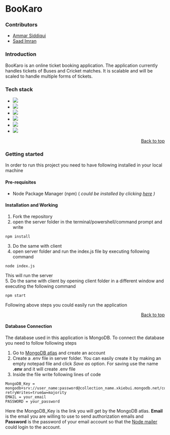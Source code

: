 # BooKaro
<a name = "readme-top"></a>
### Contributors
* <a href = "https://github.com/siddiki002">Ammar Siddiqui</a>
* <a href = "https://github.com/AE186">Saad Imran</a>

### Introduction

BooKaro is an online ticket booking application. The application currently handles tickets of Buses and Cricket matches. It is scalable and will be scaled to handle multiple forms of tickets.

### Tech stack
* <img src = "https://img.shields.io/badge/-JS-lemon?logo=javascript&style=for-the-badge" />
* <img src = "https://img.shields.io/badge/-React-white?logo=react&style=for-the-badge" />
* <img src = "https://img.shields.io/badge/-Node-white?logo=nodedotjs&style=for-the-badge" />
* <img src = "https://img.shields.io/badge/-Express-black?logo=express&style=for-the-badge" />
* <img src = "https://img.shields.io/badge/-MongoDB-black?logo=mongodb&style=for-the-badge" />
* <img src = "https://img.shields.io/badge/-Selenium-black?logo=selenium&style=for-the-badge" />
<p align = "right"><a href = "#readme-top">Back to top</a></p>

### Getting started

In order to run this project you need to have following installed in your local machine

#### Pre-requisites

* Node Package Manager (npm) ( _could be installed by clicking <a href = "https://nodejs.org/en/download" >here</a> )_

#### Installation and Working
1. Fork the repository
2. open the server folder in the terminal/powershell/command prompt and write <br>
  ```
  npm install
  ```
3. Do the same with client 
4. open server folder and run the index.js file by executing following command <br>
  ```
  node index.js
  ```
  This will run the server <br>
5. Do the same with client by opening client folder in a different window and executing the following command
  ```
  npm start
  ```
Following above steps you could easily run the application
<p align = "right"><a href = "#readme-top">Back to top</a></p>

#### Database Connection
The database used in this application is MongoDB. To connect the database you need to follow following steps
1. Go to <a href = "https://www.mongodb.com/atlas/database">MongoDB atlas</a> and create an account
2. Create a .env file in server folder. You can easily create it by making an empty notepad file and click _Save as_ option. For saving use the name **.env** and it will create .env file
3. Inside the file write following lines of code 
```
MongoDB_Key = mongodb+srv://user_name:password@collection_name.xkiebui.mongodb.net/collection_name?retryWrites=true&w=majority
EMAIL = your_email
PASSWORD = your_password
```
Here the MongoDB_Key is the link you will get by the MongoDB atlas. **Email** is the email you are willing to use to send authorization emails and **Password** is the password of your email account so that the <a href = "https://nodemailer.com/about/">Node mailer</a> could login to the account.
